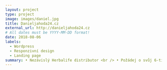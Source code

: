 ```yaml
---
layout: project
type: project
image: images/daniel.jpg
title: Danieljahoda24.cz
external_url: http://danieljahoda24.cz
# All dates must be YYYY-MM-DD format!
date: 2018-08-06
labels:
  - Wordpress
  - Responzivní design
  - Landing page
summary: • Nezávislý Herbalife distributor <br /> • Požádej o svůj 6-ti denní balíček
---
```



